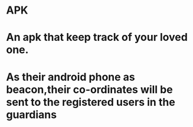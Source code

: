 # APK
# An apk that keep track of your loved one.
# As their android phone as beacon,their co-ordinates will be sent to the registered users in the guardians 
#
